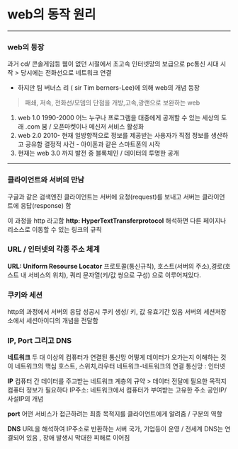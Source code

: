 #  web의 동작 원리
***

### web의 등장
과거 cd/ 콘솔게임등 웹이 없던 시절에서 초고속 인터넷망의 보급으로 pc통신 시대 시작 > 당시에는 전화선으로 네트워크 연결
* 하지만 팀 버너스 리 ( sir Tim berners-Lee)에 의해 web의 개념 등장
> 패쇄, 저속, 전화선/모뎀의 단점을 개방,고속,광랜으로 보완하는 web
1. web 1.0 1990-2000
어느 누구나 프로그램을 대중에게 공개할 수 있는 세상의 도래
.com 붐 / 오픈마켓이나 메신저 서비스 활성화
2. web 2.0 2010- 현재
일방향적으로 정보를 제공받는 사용자가 직접 정보를 생산하고 공유함
결정적 사건 -  아이폰과 같은 스마트폰의 시작
3. 현재는 web 3.0 까지 발전 중
블록체인 / 데이터의 투명한 공개

***

### 클라이언트와 서버의 만남
구글과 같은 검색엔진 클라이언트는 서버에 요청(request)를 보내고 서버는 클라이언트에 응답(response) 함

이 과정을 http 라고함 
**http: HyperTextTransferprotocol**
해석하면 다른 페이지나 리소스로 이동할 수 있는 링크의 규칙
### URL / 인터넷의 각종 주소 체계
**URL: Uniform Resourse Locator**
프로토콜(통신규칙), 호스트(서버의 주소),경로(호스트 내 서비스의 위치), 쿼리 문자열(키/값 쌍으로 구성) 으로 이루어져있다.
### 쿠키와 세션
http의 과정에서 서버의 응답 성공시 쿠키 생성/ 키, 값 유효기간 있음
서버의 세션저장소에서 세션아이디의 개념을 전달함
### IP, Port 그리고 DNS
**네트워크**
두 대 이상의 컴퓨터가 연결된 통신망
어떻게 데이터가 오가는지 이해하는 것이 네트워크의 핵심
호스트, 스위치,라우터
네트워크-네트워크의 연결 통신망 : 인터넷

**IP**
컴퓨터 간 데이터를 주고받는 네트워크 계층의 규약 > 데이터 전달에 필요한 목적지 컴퓨터 정보가 필요하다
IP주소: 네트워크에서 컴퓨터가 부여받는 고유한 주소
공인IP/사설IP의 개념

**port**
어떤 서비스가 접근하려는 최종 목적지를 클라이언트에게 알려줌 / 구분의 역할

**DNS**
URL을 해석하여 IP주소로 반환하는 서버
국가, 기업등이 운영 / 전세계 DNS는 연결되어 있음 , 장애 발생시 막대한 피해로 이어짐
